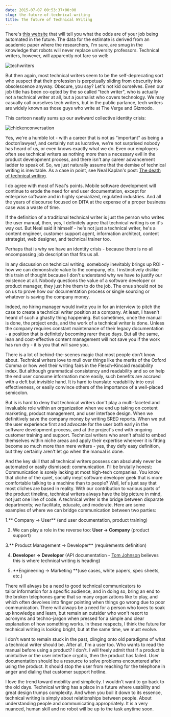 ```yaml
---
date: 2015-07-07 00:53:37+00:00
slug: the-future-of-technical-writing
title: The future of Technical Writing
---
```


There's [this website](http://www.npr.org/sections/money/2015/05/21/408234543/will-your-job-be-done-by-a-machine) that will tell you what the odds are of your job being automated in the future. The data for the estimate is derived from an academic paper where the researchers, I'm sure, are smug in the knowledge that robots will never replace university professors. Technical writers, however, will apparently not fare so well:


![techwriters](https://wordbitarchives.files.wordpress.com/2015/07/techwriters.jpg)




But then again, most technical writers seem to be the self-deprecating sort who suspect that their profession is perpetually sliding from obscurity into obsolescence anyway. Obscure, you say? Let's not kid ourselves. Even our job title has been co-opted by the so called "tech writer", who is actually not a technical writer at all, but a journalist who covers technology. We may casually call ourselves tech writers, but in the public parlance, tech writers are widely known as those guys who write at The Verge and Gizmodo.




This cartoon neatly sums up our awkward collective identity crisis:




![chickenconversation](https://wordbitarchives.files.wordpress.com/2015/07/chickenconversation.jpg)




Yes, we're a humble lot - with a career that is not as "important" as being a doctor/lawyer/<insert career your parents would be proud of>, and certainly not as lucrative, we're not surprised nobody has heard of us, or even knows exactly what we do. Even our employers often see technical writers as nothing more than a necessary evil in the product development process, and there isn't any career advancement ladder to speak of. So, we just naturally assume that the demise of technical writing is inevitable. As a case in point, see Neal Kaplan's post: [The death of technical writing](http://customersandcontent.com/2014/05/03/the-death-of-technical-writing-part-1/).


I do agree with most of Neal's points. Mobile software development will continue to erode the need for end user documentation, except for enterprise software and in highly specialized, regulated industries. And all the years of discourse focused on DITA at the expense of a proper business case was a waste of time.

If the definition of a traditional technical writer is just the person who writes the user manual, then, yes, I definitely agree that technical writing is on it's way out. But Neal said it himself - he's not just a technical writer, he's a content engineer, customer support agent, information architect, content strategist, web designer, and technical trainer too.

Perhaps that is why we have an identity crisis - because there is no all encompassing job description that fits us all.

In any discussion on technical writing, somebody inevitably brings up ROI - how we can demonstrate value to the company, etc. I instinctively dislike this train of thought because I don't understand why we have to justify our existence at all. Nobody questions the value of a software developer or product manager, they just hire them to do the job. The onus should not be on us to prove how our documentation process or single sourcing or whatever is saving the company money.

Indeed, no hiring manager would invite you in for an interview to pitch the case to create a technical writer position at a company. At least, I haven't heard of such a ghastly thing happening. But sometimes, once the manual is done, the project ends, and the work of a technical writer is done. Unless the company requires constant maintenance of their legacy documentation - a position that is definitely becoming rarer these days. But all the same, lean and cost-effective content management will not save you if the work has run dry - it is you that will save you.

There is a lot of behind-the-scenes magic that most people don't know about. Technical writers love to mull over things like the merits of the Oxford Comma or how well their writing fairs in the Flesch–Kincaid readability index. But although grammatical consistency and readability and so on help the end user consume information more easily, such benefits are accrued with a deft but invisible hand. It is hard to translate readability into cost effectiveness, or easily convince others of the importance of a well-placed semicolon.

But is is hard to deny that technical writers don't play a multi-faceted and invaluable role within an organization when we end up taking on content marketing, product management, and user interface design. When we definitively save the company money by writing SRED reports. When we put the user experience first and advocate for the user both early in the software development process, and at the project's end with ongoing customer training and support. Technical writers who aren't afraid to embed themselves within niche areas and apply their expertise wherever it is fitting become so much more than mere writers - yes, they defy easy definition, but they certainly aren't let go when the manual is done.

And the key skill that all technical writers possess can absolutely never be automated or easily dismissed: communication. I'll be brutally honest: Communication is sorely lacking at most high-tech companies. You know that cliche of the quiet, socially inept software developer geek that is more comfortable talking to a machine than to people? Well, let's just say that most cliches are based in reality. With our contribution to various parts of the product timeline, technical writers always have the big picture in mind, not just one line of code. A technical writer is the bridge between disparate departments; we facilitate, educate, and moderate. Here are some examples of where we can bridge communication between two parties:

1.** Company → User** (end user documentation, product training)

2. We can play a role in the reverse too: **User → Company** (product support)

3.** Product Management → Developer** (requirements definition)

4. **Developer → Developer** (API documentation - [Tom Johnson](http://idratherbewriting.com/2014/06/03/the-future-of-tech-comm-is-developer-doc/) believes this is where technical writing is heading)

5. **Engineering → Marketing **(use cases, white papers, spec sheets, etc.)

There will always be a need to good technical communicators to tailor information for a specific audience, and in doing so, bring an end to the broken telephones game that so many organizations like to play, and which often devolves into finger pointing when things go wrong due to poor communication. There will always be a need for a person who loves to soak up knowledge and learn, but remain an outsider who won't resort to acronyms and techno-jargon when pressed for a simple and clear explanation of how something works. In these respects, I think the future for technical writing is looking bright, but at the same time, we must evolve.

I don't want to remain stuck in the past, clinging onto old paradigms of what a technical writer should be. After all, I'm a user too. Who wants to read the manual before using a product? I don't. I will freely admit that if a product is unintuitive or the user interface cryptic, then the product has failed. User documentation should be a resource to solve problems encountered after using the product. It should stop the user from reaching for the telephone in anger and dialing that customer support hotline.

I love the trend toward mobility and simplicity. I wouldn't want to go back to the old days. Technical writing has a place in a future where usability and great design trumps complexity. And when you boil it down to its essence, technical writing is simply about relationships between people. About understanding people and communicating appropriately. It is a very nuanced, human skill and no robot will be up to the task anytime soon.
